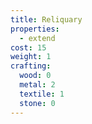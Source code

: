 ```yaml
---
title: Reliquary
properties:
  - extend
cost: 15
weight: 1
crafting:
  wood: 0
  metal: 2
  textile: 1
  stone: 0
---
```


